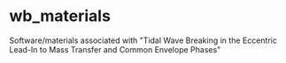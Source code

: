 # wb_materials
Software/materials associated with "Tidal Wave Breaking in the Eccentric Lead-In to Mass Transfer and Common Envelope Phases"
